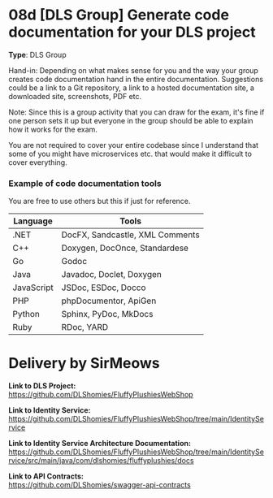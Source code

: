 # 08d [DLS Group] Generate code documentation for your DLS project

**Type**: DLS Group

Hand-in: Depending on what makes sense for you and the way your group creates code documentation hand in the entire documentation. Suggestions could be a link to a Git repository, a link to a hosted documentation site, a downloaded site, screenshots, PDF etc. 
 
Note: Since this is a group activity that you can draw for the exam, it's fine if one person sets it up but everyone in the group should be able to explain how it works for the exam. 

You are not required to cover your entire codebase since I understand that some of you might have microservices etc. that would make it difficult to cover everything. 

### Example of code documentation tools

You are free to use others but this if just for reference.

| Language    | Tools                                  |
|-------------|----------------------------------------|
| .NET        | DocFX, Sandcastle, XML Comments        |
| C++         | Doxygen, DocOnce, Standardese          |
| Go          | Godoc                                  |
| Java        | Javadoc, Doclet, Doxygen               |
| JavaScript  | JSDoc, ESDoc, Docco                    |
| PHP         | phpDocumentor, ApiGen                  |
| Python      | Sphinx, PyDoc, MkDocs                  |
| Ruby        | RDoc, YARD                             |

# Delivery by SirMeows

**Link to DLS Project:**  
https://github.com/DLShomies/FluffyPlushiesWebShop

**Link to Identity Service:**  
https://github.com/DLShomies/FluffyPlushiesWebShop/tree/main/IdentityService  

**Link to Identity Service Architecture Documentation:**  
https://github.com/DLShomies/FluffyPlushiesWebShop/tree/main/IdentityService/src/main/java/com/dlshomies/fluffyplushies/docs  

**Link to API Contracts:**  
https://github.com/DLShomies/swagger-api-contracts
